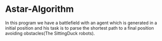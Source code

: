 # Astar-Algorithm
In this program we have a battlefield with an agent which is generated in a initial position and his task is to parse the shortest path to a final position avoiding obstacles(The SittingDuck robots).
